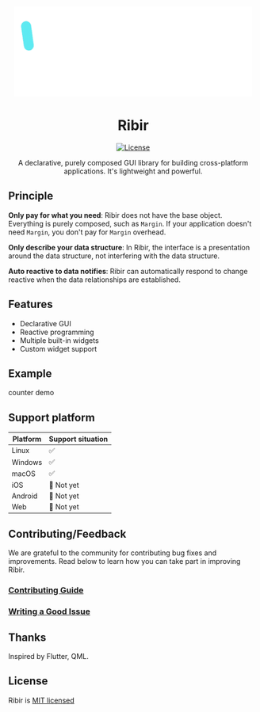 <div align="center">

<img src="website/static/img/logo-animation.gif" width="480px" />

# Ribir

[![License](https://img.shields.io/badge/license-MIT-informational)](https://github.com/RibirX/ribir/blob/master/LICENSE)

A declarative, purely composed GUI library for building cross-platform applications. It's lightweight and powerful.

</div>

## Principle

**Only pay for what you need**: Ribir does not have the base object. Everything is purely composed, such as `Margin`. If your application doesn't need `Margin`, you don't pay for `Margin` overhead.

**Only describe your data structure**: In Ribir, the interface is a presentation around the data structure, not interfering with the data structure.

**Auto reactive to data notifies**: Ribir can automatically respond to change reactive when the data relationships are established.

## Features

- Declarative GUI
- Reactive programming
- Multiple built-in widgets
- Custom widget support

## Example

counter demo

## Support platform

|Platform|Support situation|
|---|---|
|Linux|✅|
|Windows|✅|
|macOS|✅|
|iOS|🚧 Not yet|
|Android|🚧 Not yet|
|Web|🚧 Not yet|

## Contributing/Feedback

We are grateful to the community for contributing bug fixes and improvements. Read below to learn how you can take part in improving Ribir.

### [Contributing Guide](./CONTRIBUTING.md)

### [Writing a Good Issue](https://developers.google.com/blockly/guides/contribute/get-started/write_a_good_issue)

## Thanks

Inspired by Flutter, QML.

## License

Ribir is [MIT licensed](./LICENSE)
